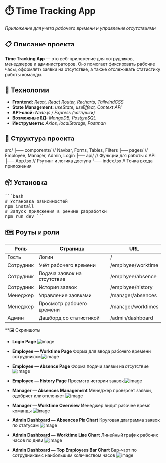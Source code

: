 # ⏱️ **Time Tracking App**
_Приложение для учета рабочего времени и управления отсутствиями_

## 📋 **Описание проекта**

**Time Tracking App** — это веб-приложение для сотрудников, менеджеров и администраторов. Оно помогает фиксировать рабочие часы, оформлять заявки на отсутствие, а также отслеживать статистику работы команды.

## 🚀 **Технологии**

- **Frontend:** _React, React Router, Recharts, TailwindCSS_
- **State Management:** _useState, useEffect, Context API_
- **API-слой:** _Node.js / Express (заглушки)_
- **Возможные БД:** _MongoDB, PostgreSQL_
- **Инструменты:** _Axios, localStorage, Postman_

## 🧩 **Структура проекта**
src/
├── components/      // Navbar, Forms, Tables, Filters
├── pages/           // Employee, Manager, Admin, Login
├── api/             // Функции для работы с API
├── App.tsx          // Роутинг и логика доступа
└── index.tsx        // Точка входа приложения
## 📦 **Установка**
<pre>```bash 
# Установка зависимостей
npm install
# Запуск приложения в режиме разработки
npm run dev ``` </pre>
## 🗺️ Роуты и роли
| Роль        | Страница                        | URL                     |
|-------------|---------------------------------|-------------------------|
| Гость       | Логин                           | /                       |
| Сотрудник   | Учёт рабочего времени           | /employee/worktime      |
| Сотрудник   | Подача заявок на отсутствие     | /employee/absence       |
| Сотрудник   | История заявок                  | /employee/history       |
| Менеджер    | Управление заявками             | /manager/absences       |
| Менеджер    | Просмотр рабочего времени       | /manager/worktimes      |
| Админ       | Дашборд со статистикой          | /admin/dashboard        |
**🖼️ Скриншоты
 - **Login Page**
![image](https://github.com/user-attachments/assets/a91abb17-aef6-4a30-b1a0-62ba8c70d516)

 - **Employee — Worktime Page**
Форма для ввода рабочего времени сотрудником
![image](https://github.com/user-attachments/assets/eed58b1d-c26d-4c75-aff6-5009757cc2a5)

 - **Employee — Absence Page**
Форма подачи заявки на отсутствие
![image](https://github.com/user-attachments/assets/1bda588c-a84c-4a90-898d-ddaaedb2be00)

 - **Employee — History Page**
Просмотр истории заявок
![image](https://github.com/user-attachments/assets/a4d6d398-9038-4eda-ae79-d61970c1a2ce)

 - **Manager — Absences Management**
Менеджер проверяет заявки, одобряет или отклоняет
![image](https://github.com/user-attachments/assets/ee49c665-d62d-4e30-88f5-e677b9e7283c)


 - **Manager — Worktime Overview**
Менеджер видит рабочее время команды
![image](https://github.com/user-attachments/assets/295ea579-2054-4764-8e2a-c93d71900c41)

 - **Admin Dashboard — Absences Pie Chart**
Круговая диаграмма заявок по статусам
![image](https://github.com/user-attachments/assets/0f6a166c-551c-48ba-91fe-aa6ea6761417)

 - **Admin Dashboard — Worktime Line Chart**
Линейный график рабочих часов по дням
![image](https://github.com/user-attachments/assets/7adf56e0-d993-42ee-867b-3096ba5fd5bc)

 - **Admin Dashboard — Top Employees Bar Chart**
Бар-чарт по сотрудникам с наибольшим количеством часов
![image](https://github.com/user-attachments/assets/4dc2e759-83d8-4b1c-bf87-294f8f75056a)
